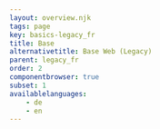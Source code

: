 ```yaml
---
layout: overview.njk
tags: page
key: basics-legacy_fr
title: Base
alternativetitle: Base Web (Legacy)
parent: legacy_fr
order: 2
componentbrowser: true
subset: 1
availablelanguages: 
    - de
    - en
---
```

